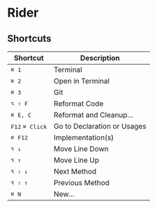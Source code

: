 # Rider

## Shortcuts

| Shortcut                          | Description                 |
| --------------------------------- | --------------------------- |
| <kbd>⌘ 1 </kbd>                   | Terminal                    |
| <kbd>⌘ 2 </kbd>                   | Open in Terminal            |
| <kbd>⌘ 3 </kbd>                   | Git                         |
| <kbd>⌥ ⇧ F </kbd>                 | Reformat Code               |
| <kbd>⌘ E, C </kbd>                | Reformat and Cleanup...     |
| <kbd>F12</kbd> <kbd>⌘ Click</kbd> | Go to Declaration or Usages |
| <kbd>⌘ F12</kbd>                  | Implementation(s)           |
| <kbd>⌥ ↓</kbd>                    | Move Line Down              |
| <kbd>⌥ ↑</kbd>                    | Move Line Up                |
| <kbd>⌥ ⇧ ↓</kbd>                  | Next Method                 |
| <kbd>⌥ ⇧ ↑</kbd>                  | Previous Method             |
| <kbd>⌘ N</kbd>                    | New...                      |

